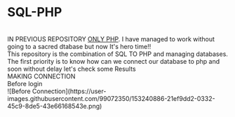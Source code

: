 # SQL-PHP
</br>
IN PREVIOUS REPOSITORY <a href="https://github.com/Loftyvirus/PHP-project-69">ONLY PHP</a>. I have managed to work without going to a sacred dtabase but now It's hero time!!</br>
This repository is the combination of SQL TO PHP and managing databases.</br>
The first priority is to know how can we connect our database to php and soon
without delay let's check some Results<br>
MAKING CONNECTION <br>
Before login<br>![Before Connection](https://user-images.githubusercontent.com/99072350/153240886-21ef9dd2-0332-45c9-8de5-43e66168543e.png)

